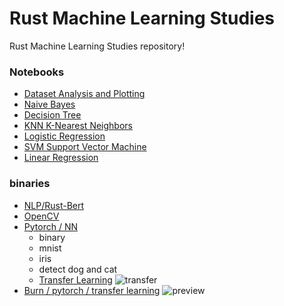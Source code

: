 # Rust Machine Learning Studies

Rust Machine Learning Studies repository!

### Notebooks

- [Dataset Analysis and Plotting ](notebooks/01-primitives.ipynb)
- [Naive Bayes](https://github.com/tharyckgusmao/rust_machine_learn/blob/main/notebooks/02-Naive%20Bayes.ipynb)
- [Decision Tree](https://github.com/tharyckgusmao/rust_machine_learn/blob/main/notebooks/03-Decision%20Tree.ipynb)
- [KNN K-Nearest Neighbors](https://github.com/tharyckgusmao/rust_machine_learn/blob/main/notebooks/04-KNN%20nearest%20neighbor%20.ipynb)
- [Logistic Regression](https://github.com/tharyckgusmao/rust_machine_learn/blob/main/notebooks/05-Logistic%20regression.ipynb)
- [SVM Support Vector Machine](https://github.com/tharyckgusmao/rust_machine_learn/blob/main/notebooks/05-SVM.ipynb)
- [Linear Regression](https://github.com/tharyckgusmao/rust_machine_learn/blob/main/notebooks/07-linear%20regression.ipynb)

### binaries

- [NLP/Rust-Bert](https://github.com/tharyckgusmao/rust_machine_learn/tree/main/studies/nlp)
- [OpenCV](https://github.com/tharyckgusmao/rust_machine_learn/tree/main/studies/vision)
- [Pytorch / NN](https://github.com/tharyckgusmao/rust_machine_learn/tree/main/studies/pytorch)
    - binary
    - mnist
    - iris
    - detect dog and cat
    - [Transfer Learning](https://github.com/tharyckgusmao/rust_machine_learn/tree/main/studies/transfer-learning)
        ![transfer](https://github.com/user-attachments/assets/bb60bf20-a6c3-4823-9503-d9dd2ab88a78)
 - [Burn / pytorch / transfer learning](https://github.com/tharyckgusmao/rust_machine_learn/tree/main/studies/burn-wgpu)
        ![preview](https://github.com/user-attachments/assets/4fa0e64c-f1da-4de6-b535-aa25ea371d16)

